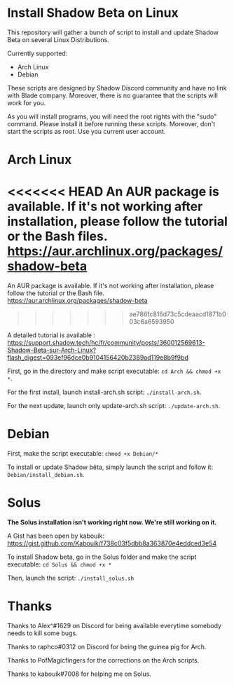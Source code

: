 # Install Shadow Beta on Linux

This repository will gather a bunch of script to install and update Shadow Beta on several Linux Distributions.

Currently supported:
- Arch Linux
- Debian

These scripts are designed by Shadow Discord community and have no link with Blade company.
Moreover, there is no guarantee that the scripts will work for you.

As you will install programs, you will need the root rights with the "sudo" command. Please install it before running these scripts.
Moreover, don't start the scripts as root. Use you current user account.


# Arch Linux

<<<<<<< HEAD
An AUR package is available. If it's not working after installation, please follow the tutorial or the Bash files. https://aur.archlinux.org/packages/shadow-beta
=======
An AUR package is available. If it's not working after installation, please follow the tutorial or the Bash file. https://aur.archlinux.org/packages/shadow-beta
>>>>>>> ae786fc816d73c5cdeaacd1871b003c6a6593950

A detailed tutorial is available : https://support.shadow.tech/hc/fr/community/posts/360012569613-Shadow-Beta-sur-Arch-Linux?flash_digest=093ef96dce0b9104156420b2389ad119e8b9f9bd

First, go in the directory and make script executable: `cd Arch && chmod +x *`.

For the first install, launch install-arch.sh script: `./install-arch.sh`.

For the next update, launch only update-arch.sh script: `./update-arch.sh`.


# Debian

First, make the script executable: `chmod +x Debian/*`

To install or update Shadow bêta, simply launch the script and follow it: `Debian/install_debian.sh`.


# Solus

**The Solus installation isn't working right now. We're still working on it.**

A Gist has been open by kabouik: https://gist.github.com/Kabouik/f738c03f5dbb8a363870e4eddced3e54

To install Shadow beta, go in the Solus folder and make the script executable: `cd Solus && chmod +x *`

Then, launch the script: `./install_solus.sh`


# Thanks

Thanks to Alex^#1629 on Discord for being available everytime somebody needs to kill some bugs.

Thanks to raphco#0312 on Discord for being the guinea pig for Arch.

Thanks to PofMagicfingers for the corrections on the Arch scripts.

Thanks to kabouik#7008 for helping me on Solus.
